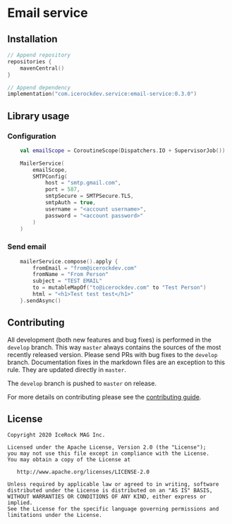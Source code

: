 # Email service

## Installation
````kotlin
// Append repository
repositories {
    mavenCentral()
}

// Append dependency
implementation("com.icerockdev.service:email-service:0.3.0")
````

## Library usage

### Configuration
````kotlin
    val emailScope = CoroutineScope(Dispatchers.IO + SupervisorJob())

    MailerService(
        emailScope,
        SMTPConfig(
            host = "smtp.gmail.com",
            port = 587,
            smtpSecure = SMTPSecure.TLS,
            smtpAuth = true,
            username = "<account username>",
            password = "<account password>"
        )
    )

````
### Send email
````kotlin
    mailerService.compose().apply {
        fromEmail = "from@icerockdev.com"
        fromName = "From Person"
        subject = "TEST EMAIL"
        to = mutableMapOf("to@icerockdev.com" to "Test Person")
        html = "<h1>Test test test</h1>"
    }.sendAsync()
````
 
## Contributing
All development (both new features and bug fixes) is performed in the `develop` branch. This way `master` always contains the sources of the most recently released version. Please send PRs with bug fixes to the `develop` branch. Documentation fixes in the markdown files are an exception to this rule. They are updated directly in `master`.

The `develop` branch is pushed to `master` on release.

For more details on contributing please see the [contributing guide](CONTRIBUTING.md).

## License
        
    Copyright 2020 IceRock MAG Inc.
    
    Licensed under the Apache License, Version 2.0 (the "License");
    you may not use this file except in compliance with the License.
    You may obtain a copy of the License at
    
       http://www.apache.org/licenses/LICENSE-2.0
    
    Unless required by applicable law or agreed to in writing, software
    distributed under the License is distributed on an "AS IS" BASIS,
    WITHOUT WARRANTIES OR CONDITIONS OF ANY KIND, either express or implied.
    See the License for the specific language governing permissions and
    limitations under the License.
